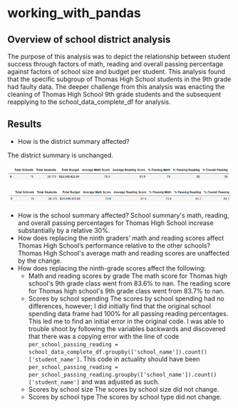 # working_with_pandas

## Overview of school district analysis

The purpose of this analysis was to depict the relationship between student success through factors of math, reading and overall passing percentage against factors of school size and budget per student. This analysis found that the specific subgroup of Thomas High School students in the 9th grade had faulty data. The deeper challenge from this analysis was enacting the cleaning of Thomas High School 9th grade students and the subsequent reapplying to the school_data_complete_df for analysis.

## Results

- How is the district summary affected?

The district summary is unchanged.

![Original District summary](https://github.com/drewabramo12/working_with_pandas/blob/main/Resources/district_summary_original.PNG)

![New District summary](https://github.com/drewabramo12/working_with_pandas/blob/main/Resources/district_summary_new.PNG)

- How is the school summary affected?
School summary's math, reading, and overall passing percentages for Thomas High School increase substantially by a relative 30%.
- How does replacing the ninth graders’ math and reading scores affect Thomas High School’s performance relative to the other schools?
Thomas High School's average math and reading scores are unaffected by the change.
- How does replacing the ninth-grade scores affect the following:
    - Math and reading scores by grade
    The math score for Thomas high school's 9th grade class went from 83.6% to nan. The reading score for Thomas high school's 9th grade class went from 83.7% to nan.
    - Scores by school spending
    The scores by school spending had no differences, however; I did initially find that the original school spending data frame had 100% for all passing reading percentages. This led me to find an initial error in the original code. I was able to trouble shoot by following the variables backwards and discovered that there was a copying error with the line of code `per_school_passing_reading = school_data_complete_df.groupby(['school_name']).count()['student_name']`. This code in actuality should have been `per_school_passing_reading = per_school_passing_reading.groupby(['school_name']).count()['student_name']` and was adjusted as such.
    - Scores by school size
    The scores by school size did not change.
    - Scores by school type
    The scores by school type did not change.